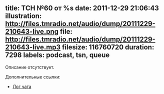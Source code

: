 title: ТСН №60 от %s
date: 2011-12-29 21:06:43
illustration: http://files.tmradio.net/audio/dump/20111229-210643-live.png
file: http://files.tmradio.net/audio/dump/20111229-210643-live.mp3
filesize: 116760720
duration: 7298
labels: podcast, tsn, queue
---
Описание отсутствует.

Дополнительные ссылки:

- [Лог чата](http://files.tmradio.net/audio/dump/20111229-210643-live.log)
